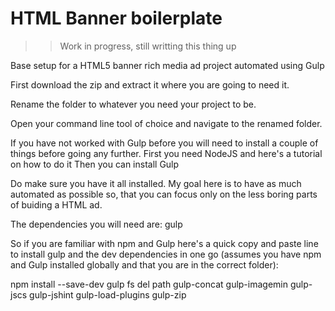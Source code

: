 # HTML Banner boilerplate

>> Work in progress, still writting this thing up


Base setup for a HTML5 banner rich media ad project automated using Gulp

First download the zip and extract it where you are going to need it.

Rename the folder to whatever you need your project to be.

Open your command line tool of choice and navigate to the renamed folder.

If you have not worked with Gulp before you will need to install a couple of things before going any further.
First you need NodeJS <link here> and here's a tutorial on how to do it <link here>
Then you can install Gulp <link here>

Do make sure you have it all installed. My goal here is to have as much automated as possible so, that you can focus only on the less boring parts of buiding a HTML ad.

The dependencies you will need are:
gulp

So if you are familiar with npm and Gulp here's a quick copy and paste line to install gulp and the dev dependencies in one go (assumes you have npm and Gulp installed globally and that you are in the correct folder):

npm install --save-dev gulp fs del path gulp-concat gulp-imagemin gulp-jscs gulp-jshint gulp-load-plugins gulp-zip
